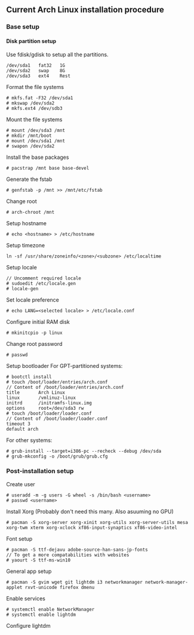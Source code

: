 ## Current Arch Linux installation procedure

### Base setup
#### Disk partition setup
Use fdisk/gdisk to setup all the partitions.
```
/dev/sda1   fat32   1G
/dev/sda2   swap    8G
/dev/sda3   ext4    Rest
```

Format the file systems
```
# mkfs.fat -F32 /dev/sda1
# mkswap /dev/sda2
# mkfs.ext4 /dev/sdb3
```

Mount the file systems
```
# mount /dev/sda3 /mnt
# mkdir /mnt/boot
# mount /dev/sda1 /mnt
# swapon /dev/sda2
```

Install the base packages
```
# pacstrap /mnt base base-devel
```

Generate the fstab
```
# genfstab -p /mnt >> /mnt/etc/fstab
```

Change root
```
# arch-chroot /mnt
```

Setup hostname
```
# echo <hostname> > /etc/hostname
```

Setup timezone
```
ln -sf /usr/share/zoneinfo/<zone>/<subzone> /etc/localtime
```

Setup locale
```
// Uncomment required locale
# sudoedit /etc/locale.gen
# locale-gen
```

Set locale preference
```
# echo LANG=<selected locale> > /etc/locale.conf
```

Configure initial RAM disk
```
# mkinitcpio -p linux
```

Change root password
```
# passwd
```

Setup bootloader
For GPT-partitioned systems:
```
# bootctl install
# touch /boot/loader/entries/arch.conf
// Content of /boot/loader/entries/arch.conf
title       Arch Linux
linux       /vmlinuz-linux
initrd      /initramfs-linux.img
options     root=/dev/sda3 rw
# touch /boot/loader/loader.conf
// Content of /boot/loader/loader.conf
timeout 3
default arch
```
For other systems:
```
# grub-install --target=i386-pc --recheck --debug /dev/sda
# grub-mkconfig -o /boot/grub/grub.cfg
```

### Post-installation setup
Create user
```
# useradd -m -g users -G wheel -s /bin/bash <username>
# passwd <username>
```

Install Xorg
(Probably don't need this many. Also asuuming no GPU)
```
# pacman -S xorg-server xorg-xinit xorg-utils xorg-server-utils mesa xorg-twm xterm xorg-xclock xf86-input-synaptics xf86-video-intel
```

Font setup
```
# pacman -S ttf-dejavu adobe-source-han-sans-jp-fonts
// To get a more compatabilities with websites
# yaourt -S ttf-ms-win10
```

General app setup
```
# pacman -S gvim wget git lightdm i3 networkmanager network-manager-applet rxvt-unicode firefox dmenu
```

Enable services
```
# systemctl enable NetworkManager
# systemctl enable lightdm
```

Configure lightdm
